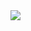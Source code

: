<img src="https://github.com/bhavesh1129/All-In-One-Interview-Preparation/blob/main/Core%20Subjects/DBMS/Computer%20Networks%20(1).gif">
